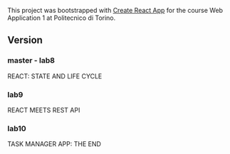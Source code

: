 This project was bootstrapped with [Create React App](https://github.com/facebook/create-react-app) for the course Web Application 1 at Politecnico di Torino.

## Version
### master - lab8
REACT: STATE AND LIFE CYCLE
### lab9
REACT MEETS REST API
### lab10
TASK MANAGER APP: THE END
